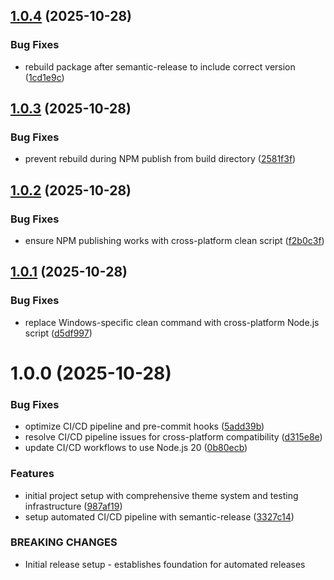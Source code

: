 ## [1.0.4](https://github.com/omidvarahram/athena-component-library-react/compare/v1.0.3...v1.0.4) (2025-10-28)


### Bug Fixes

* rebuild package after semantic-release to include correct version ([1cd1e9c](https://github.com/omidvarahram/athena-component-library-react/commit/1cd1e9c561838e542f177e204728dcdd0704166d))

## [1.0.3](https://github.com/omidvarahram/athena-component-library-react/compare/v1.0.2...v1.0.3) (2025-10-28)


### Bug Fixes

* prevent rebuild during NPM publish from build directory ([2581f3f](https://github.com/omidvarahram/athena-component-library-react/commit/2581f3f18a0e5fe480cde48c524f2066cec240d5))

## [1.0.2](https://github.com/omidvarahram/athena-component-library-react/compare/v1.0.1...v1.0.2) (2025-10-28)


### Bug Fixes

* ensure NPM publishing works with cross-platform clean script ([f2b0c3f](https://github.com/omidvarahram/athena-component-library-react/commit/f2b0c3f73dcd924b013914377f6a2bec360c89ee))

## [1.0.1](https://github.com/omidvarahram/athena-component-library-react/compare/v1.0.0...v1.0.1) (2025-10-28)


### Bug Fixes

* replace Windows-specific clean command with cross-platform Node.js script ([d5df997](https://github.com/omidvarahram/athena-component-library-react/commit/d5df99771e9c1c662d05ee91fcd86d83429802b4))

# 1.0.0 (2025-10-28)


### Bug Fixes

* optimize CI/CD pipeline and pre-commit hooks ([5add39b](https://github.com/omidvarahram/athena-component-library-react/commit/5add39b14bccccf7d2bd430efd92568feda67491))
* resolve CI/CD pipeline issues for cross-platform compatibility ([d315e8e](https://github.com/omidvarahram/athena-component-library-react/commit/d315e8e207716d8107ce98f445adecd2ff16cdd9))
* update CI/CD workflows to use Node.js 20 ([0b80ecb](https://github.com/omidvarahram/athena-component-library-react/commit/0b80ecbe921d002dfb4ef876854c1233f9617451))


### Features

* initial project setup with comprehensive theme system and testing infrastructure ([987af19](https://github.com/omidvarahram/athena-component-library-react/commit/987af19a0a859444d83d7693d00e307e3299c14e))
* setup automated CI/CD pipeline with semantic-release ([3327c14](https://github.com/omidvarahram/athena-component-library-react/commit/3327c142dace95f4541662f8f86d3ca0c5a9a8aa))


### BREAKING CHANGES

* Initial release setup - establishes foundation for automated releases
